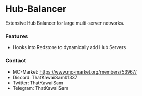 # Hub-Balancer
Extensive Hub Balancer for large multi-server networks.

### Features
* Hooks into Redstone to dynamically add Hub Servers

### Contact

- MC-Market: https://www.mc-market.org/members/53967/
- Discord: ThatKawaiiSam#1337
- Twitter: ThatKawaiiSam
- Telegram: ThatKawaiiSam